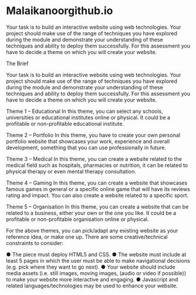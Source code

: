 # Malaikanoorgithub.io

Your task is to build an interactive website using web technologies. Your project should make use of the range of techniques you have explored during the module and demonstrate your understanding of these techniques and ability to deploy them successfully. For this assessment you have to decide a theme on which you will create your website.


The Brief

Your task is to build an interactive website using web technologies. Your project should make use of the range of techniques you have explored during the module and demonstrate your understanding of these techniques and ability to deploy them successfully. For this assessment you have to decide a theme on which you will create your website.

Theme 1 – Educational
In this theme, you can select any schools, universities or educational institutes online or physical. It could be a profitable or non-profitable educational institute.

Theme 2 – Portfolio
In this theme, you have to create your own personal portfolio website that showcases your work, experience and overall development, something that you can use professionally in future.

Theme 3 – Medical
In this theme, you can create a website related to the medical field such as hospitals, pharmacies or nutrition, it can be related to physical therapy or even mental therapy consultation.

Theme 4 – Gaming
In this theme, you can create a website that showcases famous games in general or a specific online game that will have its reviews rating and impact. You can also create a website related to a specific sport.

Theme 5 – Organisation
In this theme, you can create a website that can be related to a business, either your own or the one you like. It could be a profitable or non-profitable organisation online or physical.

For the above themes, you can pick/adapt any existing website as your reference idea, or make one up. There are some creative/technical constraints to consider:

● The piece must deploy HTML5 and CSS.
● The website must include at least 5 pages in which the user
must be able to make navigational decisions (e.g. pick where they want
to go next).
● Your website should include media assets (i.e. still images, moving
images, (audio or video if possible)) to make your website more interactive and engaging.
● Javascript and related languages/technologies may be used to enhance
your website.

